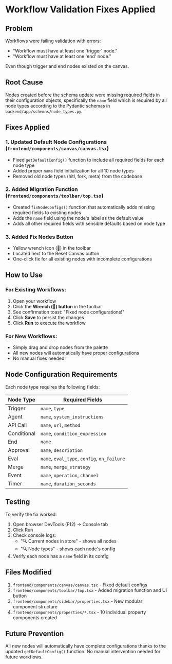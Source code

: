 # Workflow Validation Fixes Applied

## Problem
Workflows were failing validation with errors:
- "Workflow must have at least one 'trigger' node."
- "Workflow must have at least one 'end' node."

Even though trigger and end nodes existed on the canvas.

## Root Cause
Nodes created before the schema update were missing required fields in their configuration objects, specifically the `name` field which is required by all node types according to the Pydantic schemas in `backend/app/schemas/node_types.py`.

## Fixes Applied

### 1. Updated Default Node Configurations (`frontend/components/canvas/canvas.tsx`)
- Fixed `getDefaultConfig()` function to include all required fields for each node type
- Added proper `name` field initialization for all 10 node types
- Removed old node types (hitl, fork, meta) from the codebase

### 2. Added Migration Function (`frontend/components/toolbar/top.tsx`)
- Created `fixNodeConfigs()` function that automatically adds missing required fields to existing nodes
- Adds the `name` field using the node's label as the default value
- Adds all other required fields with sensible defaults based on node type

### 3. Added Fix Nodes Button
- Yellow wrench icon (🔧) in the toolbar
- Located next to the Reset Canvas button
- One-click fix for all existing nodes with incomplete configurations

## How to Use

### For Existing Workflows:
1. Open your workflow
2. Click the **Wrench (🔧) button** in the toolbar
3. See confirmation toast: "Fixed node configurations!"
4. Click **Save** to persist the changes
5. Click **Run** to execute the workflow

### For New Workflows:
- Simply drag and drop nodes from the palette
- All new nodes will automatically have proper configurations
- No manual fixes needed!

## Node Configuration Requirements

Each node type requires the following fields:

| Node Type | Required Fields |
|-----------|----------------|
| Trigger | `name`, `type` |
| Agent | `name`, `system_instructions` |
| API Call | `name`, `url`, `method` |
| Conditional | `name`, `condition_expression` |
| End | `name` |
| Approval | `name`, `description` |
| Eval | `name`, `eval_type`, `config`, `on_failure` |
| Merge | `name`, `merge_strategy` |
| Event | `name`, `operation`, `channel` |
| Timer | `name`, `duration_seconds` |

## Testing

To verify the fix worked:
1. Open browser DevTools (F12) → Console tab
2. Click Run
3. Check console logs:
   - "🔍 Current nodes in store" - shows all nodes
   - "🔍 Node types" - shows each node's config
4. Verify each node has a `name` field in its config

## Files Modified

1. `frontend/components/canvas/canvas.tsx` - Fixed default configs
2. `frontend/components/toolbar/top.tsx` - Added migration function and UI button
3. `frontend/components/sidebar/properties.tsx` - New modular component structure
4. `frontend/components/properties/*.tsx` - 10 individual property components created

## Future Prevention

All new nodes will automatically have complete configurations thanks to the updated `getDefaultConfig()` function. No manual intervention needed for future workflows.
